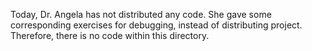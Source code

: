 
Today, Dr. Angela has not distributed any code. She gave some corresponding exercises for debugging, instead of distributing project. Therefore, there is no code within this directory. 